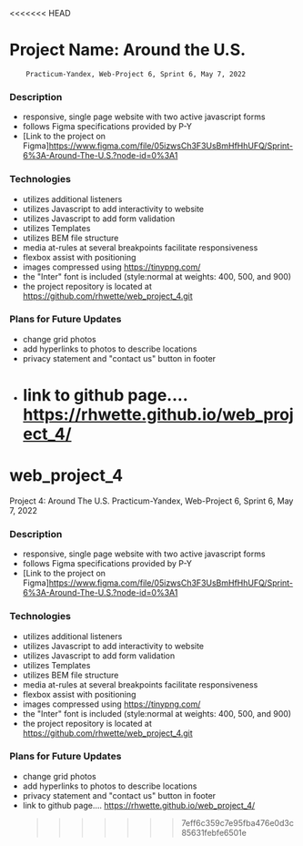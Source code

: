 <<<<<<< HEAD

# Project Name: Around the U.S.

        Practicum-Yandex, Web-Project 6, Sprint 6, May 7, 2022

### Description

- responsive, single page website with two active javascript forms
- follows Figma specifications provided by P-Y
- [Link to the project on Figma]https://www.figma.com/file/05izwsCh3F3UsBmHfHhUFQ/Sprint-6%3A-Around-The-U.S.?node-id=0%3A1

### Technologies

- utilizes additional listeners
- utilizes Javascript to add interactivity to website
- utilizes Javascript to add form validation
- utilizes Templates
- utilizes BEM file structure
- media at-rules at several breakpoints facilitate responsiveness
- flexbox assist with positioning
- images compressed using https://tinypng.com/
- the "Inter" font is included (style:normal at weights: 400, 500, and 900)
- the project repository is located at https://github.com/rhwette/web_project_4.git

### Plans for Future Updates

- change grid photos
- add hyperlinks to photos to describe locations
- privacy statement and "contact us" button in footer
- link to github page....
  https://rhwette.github.io/web_project_4/
  =======

# web_project_4

Project 4: Around The U.S.
Practicum-Yandex, Web-Project 6, Sprint 6, May 7, 2022

### Description

- responsive, single page website with two active javascript forms
- follows Figma specifications provided by P-Y
- [Link to the project on Figma]https://www.figma.com/file/05izwsCh3F3UsBmHfHhUFQ/Sprint-6%3A-Around-The-U.S.?node-id=0%3A1

### Technologies

- utilizes additional listeners
- utilizes Javascript to add interactivity to website
- utilizes Javascript to add form validation
- utilizes Templates
- utilizes BEM file structure
- media at-rules at several breakpoints facilitate responsiveness
- flexbox assist with positioning
- images compressed using https://tinypng.com/
- the "Inter" font is included (style:normal at weights: 400, 500, and 900)
- the project repository is located at https://github.com/rhwette/web_project_4.git

### Plans for Future Updates

- change grid photos
- add hyperlinks to photos to describe locations
- privacy statement and "contact us" button in footer
- link to github page....
  https://rhwette.github.io/web_project_4/
  > > > > > > > 7eff6c359c7e95fba476e0d3c85631febfe6501e
